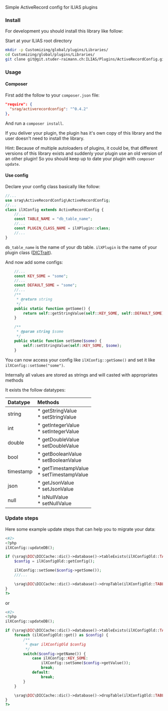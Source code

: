Simple ActiveRecord config for ILIAS plugins

### Install
For development you should install this library like follow:

Start at your ILIAS root directory 
```bash
mkdir -p Customizing/global/plugins/Libraries/  
cd Customizing/global/plugins/Libraries/  
git clone git@git.studer-raimann.ch:ILIAS/Plugins/ActiveRecordConfig.git ActiveRecordConfig
```

### Usage

#### Composer
First add the follow to your `composer.json` file:
```json
"require": {
  "srag/activerecordconfig": "^0.4.2"
},
```
And run a `composer install`.

If you deliver your plugin, the plugin has it's own copy of this library and the user doesn't need to install the library.

Hint: Because of multiple autoloaders of plugins, it could be, that different versions of this library exists and suddenly your plugin use an old version of an other plugin! So you should keep up to date your plugin with `composer update`.

#### Use config
Declare your config class basically like follow:
```php
//...
use srag\ActiveRecordConfig\ActiveRecordConfig;
//...
class ilXConfig extends ActiveRecordConfig {
	//...
	const TABLE_NAME = "db_table_name";
	//...
	const PLUGIN_CLASS_NAME = ilXPlugin::class;
	//...
}
```
`db_table_name` is the name of your db table.
`ilXPlugin` is the name of your plugin class ([DICTrait](https://github.com/studer-raimann/DIC)).

And now add some configs:
```php
	//...
	const KEY_SOME = "some";
	//...
	const DEFAULT_SOME = "some";
	//...
	/**
	 * @return string
	 */
	public static function getSome() {
		return self::getStringValue(self::KEY_SOME, self::DEFAULT_SOME);
	}

	/**
	 * @param string $some
	 */
	public static function setSome($some) {
		self::setStringValue(self::KEY_SOME, $some);
	}
```

You can now access your config like `ilXConfig::getSome()` and set it like `ilXConfig::setSome("some")`.

Internally all values are stored as strings and will casted with appropriates methods

It exists the follow datatypes:

| Datatype  | Methods                                    |
| :-------- | :----------------------------------------- |
| string    | * getStringValue<br>* setStringValue       |
| int       | * getIntegerValue<br>* setIntegerValue     |
| double    | * getDoubleValue<br>* setDoubleValue       |
| bool      | * getBooleanValue<br>* setBooleanValue     |
| timestamp | * getTimestampValue<br>* setTimestampValue |
| json      | * getJsonValue<br>* setJsonValue           |
| null      | * isNullValue<br>* setNullValue            |

### Update steps
Here some example update steps that can help you to migrate your data:
```php
<#2>
<?php
ilXConfig::updateDB();

if (\srag\DIC\DICCache::dic()->database()->tableExists(ilXConfigOld::TABLE_NAME)) {
	$config = ilXConfigOld::getConfig();

	ilXConfig::setSome($config->getSome());
	///...

	\srag\DIC\DICCache::dic()->database()->dropTable(ilXConfigOld::TABLE_NAME);
}
?>
```
or
```php
<#2>
<?php
ilXConfig::updateDB();

if (\srag\DIC\DICCache::dic()->database()->tableExists(ilXConfigOld::TABLE_NAME)) {
	foreach (ilXConfigOld::get() as $config) {
		/**
		 * @var ilXConfigOld $config
		 */
		switch($config->getName()) {
			case ilXConfig::KEY_SOME:
				ilXConfig::setSome($config->getValue());
				break;
			default:
				break;
		}
	}

	\srag\DIC\DICCache::dic()->database()->dropTable(ilXConfigOld::TABLE_NAME);
}
?>
```
